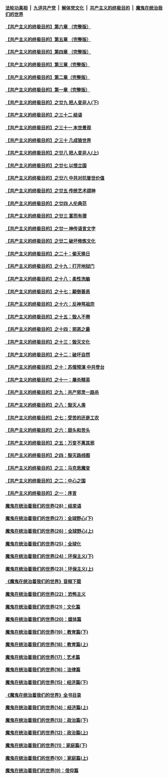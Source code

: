 ####  [法轮功真相](../../../../basic/blob/master/README.md?t=04281631) &nbsp;|&nbsp; [九评共产党](../../../../9ping.md/blob/master/README.md?t=04281631) &nbsp;|&nbsp; [解体党文化](../../../../jtdwh.md/blob/master/README.md?t=04281631)  &nbsp;|&nbsp; [共产主义的终极目的](../../../../gczydzjmd.md/blob/master/README.md?t=04281631) &nbsp;|&nbsp; [魔鬼在统治我们的世界](../../../../mgztzwmdsj.md/blob/master/README.md?t=04281631) 

#### [【共产主义的终极目的】第六章 （完整版）](../pages/nsc422/n11428913.md?t=04281631) 

#### [【共产主义的终极目的】第五章 （完整版）](../pages/nsc422/n11428912.md?t=04281631) 

#### [【共产主义的终极目的】第四章 （完整版）](../pages/nsc422/n11428907.md?t=04281631) 

#### [【共产主义的终极目的】第三章（完整版）](../pages/nsc422/n11428848.md?t=04281631) 

#### [【共产主义的终极目的】第二章（完整版）](../pages/nsc422/n11428831.md?t=04281631) 

#### [【共产主义的终极目的】第一章（完整版）](../pages/nsc422/n11417651.md?t=04281631) 

#### [【共产主义的终极目的】之廿九 把人变非人(下)](../pages/nsc422/n11344140.md?t=04281631) 

#### [【共产主义的终极目的】之三十二 结语](../pages/nsc422/n11360535.md?t=04281631) 

#### [【共产主义的终极目的】之三十一 末世景观](../pages/nsc422/n11351129.md?t=04281631) 

#### [【共产主义的终极目的】之三十 几成狼世界](../pages/nsc422/n11348280.md?t=04281631) 

#### [【共产主义的终极目的】之廿八 把人变非人(上)](../pages/nsc422/n11340492.md?t=04281631) 

#### [【共产主义的终极目的】之廿七 以恨立国](../pages/nsc422/n11336944.md?t=04281631) 

#### [【共产主义的终极目的】之廿六 中共对抗普世价值](../pages/nsc422/n11324785.md?t=04281631) 

#### [【共产主义的终极目的】之廿五 传统艺术颂神](../pages/nsc422/n11296396.md?t=04281631) 

#### [【共产主义的终极目的】之廿四 人伦典范](../pages/nsc422/n11296397.md?t=04281631) 

#### [【共产主义的终极目的】之廿三 富而有德](../pages/nsc422/n11283598.md?t=04281631) 

#### [【共产主义的终极目的】之廿一 神传语言文字](../pages/nsc422/n11263265.md?t=04281631) 

#### [【共产主义的终极目的】之廿二 破坏修炼文化](../pages/nsc422/n11245728.md?t=04281631) 

#### [【共产主义的终极目的】之二十：偷天换日](../pages/nsc422/n11238846.md?t=04281631) 

#### [【共产主义的终极目的】之十九：打开地狱门](../pages/nsc422/n11206376.md?t=04281631) 

#### [【共产主义的终极目的】之十八：柔性洗脑](../pages/nsc422/n11199994.md?t=04281631) 

#### [【共产主义的终极目的】之十七：颠倒善恶](../pages/nsc422/n11179782.md?t=04281631) 

#### [【共产主义的终极目的】之十六：反神骂祖宗](../pages/nsc422/n11166798.md?t=04281631) 

#### [【共产主义的终极目的】之十五：毁人不倦](../pages/nsc422/n11166792.md?t=04281631) 

#### [【共产主义的终极目的】之十四：邪恶之最](../pages/nsc422/n11150249.md?t=04281631) 

#### [【共产主义的终极目的】之十三：毁灭文化](../pages/nsc422/n11135227.md?t=04281631) 

#### [【共产主义的终极目的】之十二：破坏自然](../pages/nsc422/n11135214.md?t=04281631) 

#### [【共产主义的终极目的】之十：苏俄预演 中共登台](../pages/nsc422/n11118424.md?t=04281631) 

#### [【共产主义的终极目的】之十一：屠杀精英](../pages/nsc422/n11118442.md?t=04281631) 

#### [【共产主义的终极目的】之九：共产邪灵一路杀](../pages/nsc422/n11114139.md?t=04281631) 

#### [【共产主义的终极目的】之八：毁灭人类](../pages/nsc422/n11108503.md?t=04281631) 

#### [【共产主义的终极目的】之七：受苦的还是工农](../pages/nsc422/n11101809.md?t=04281631) 

#### [【共产主义的终极目的】之六：甜头和苦头](../pages/nsc422/n11096971.md?t=04281631) 

#### [【共产主义的终极目的】之五：万变不离其邪](../pages/nsc422/n11091285.md?t=04281631) 

#### [【共产主义的终极目的】之四：毁灭路线图](../pages/nsc422/n11086284.md?t=04281631) 

#### [【共产主义的终极目的】之三：马克思魔变](../pages/nsc422/n11061941.md?t=04281631) 

#### [【共产主义的终极目的】之二：中心之国](../pages/nsc422/n11047728.md?t=04281631) 

#### [【共产主义的终极目的】之一：序言](../pages/nsc422/n11086077.md?t=04281631) 

#### [魔鬼在统治着我们的世界(28)：结束语](../pages/nsc422/n10936246.md?t=04281631) 

#### [魔鬼在统治着我们的世界(27)：全球野心(下)](../pages/nsc422/n10928319.md?t=04281631) 

#### [魔鬼在统治着我们的世界(26)：全球野心(上)](../pages/nsc422/n10900318.md?t=04281631) 

#### [魔鬼在统治着我们的世界(25)：全球化](../pages/nsc422/n10788205.md?t=04281631) 

#### [魔鬼在统治着我们的世界(24)：环保主义(下)](../pages/nsc422/n10695307.md?t=04281631) 

#### [魔鬼在统治着我们的世界(23)：环保主义(上)](../pages/nsc422/n10688613.md?t=04281631) 

#### [《魔鬼在统治着我们的世界》音频下载](../pages/nsc422/n10635553.md?t=04281631) 

#### [魔鬼在统治着我们的世界(22)：恐怖主义](../pages/nsc422/n10614727.md?t=04281631) 

#### [魔鬼在统治着我们的世界(21)：文化篇](../pages/nsc422/n10597706.md?t=04281631) 

#### [魔鬼在统治着我们的世界(20)：媒体篇](../pages/nsc422/n10586579.md?t=04281631) 

#### [魔鬼在统治着我们的世界(19)：教育篇(下)](../pages/nsc422/n10564808.md?t=04281631) 

#### [魔鬼在统治着我们的世界(18)：教育篇(上)](../pages/nsc422/n10526970.md?t=04281631) 

#### [魔鬼在统治着我们的世界(17)：艺术篇](../pages/nsc422/n10499093.md?t=04281631) 

#### [魔鬼在统治着我们的世界(16)：法律篇](../pages/nsc422/n10485969.md?t=04281631) 

#### [魔鬼在统治着我们的世界(15)：经济篇(下)](../pages/nsc422/n10469975.md?t=04281631) 

#### [《魔鬼在统治着我们的世界》全书目录](../pages/nsc422/n10464261.md?t=04281631) 

#### [魔鬼在统治着我们的世界(14)：经济篇(上)](../pages/nsc422/n10457370.md?t=04281631) 

#### [魔鬼在统治着我们的世界(13)：政治篇(下)](../pages/nsc422/n10448270.md?t=04281631) 

#### [魔鬼在统治着我们的世界(12)：政治篇(上)](../pages/nsc422/n10444576.md?t=04281631) 

#### [魔鬼在统治着我们的世界(11)：家庭篇(下)](../pages/nsc422/n10440961.md?t=04281631) 

#### [魔鬼在统治着我们的世界(10)：家庭篇(上)](../pages/nsc422/n10435448.md?t=04281631) 

#### [魔鬼在统治着我们的世界(9)：信仰篇](../pages/nsc422/n10432159.md?t=04281631) 

